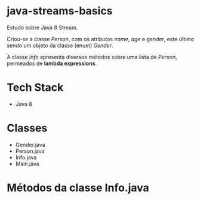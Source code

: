 # java-streams-basics

Estudo sobre Java 8 Stream.

Criou-se a classe *Person*, com os atributos *name*, *age* e *gender*, este último sendo um objeto da classe (enum) *Gender*.

A classe *Info* apresenta diversos métodos sobre uma lista de *Person*, permeados de **lambda expressions**.


# Tech Stack

* Java 8

# Classes

* Gender.java
* Person.java
* Info.java
* Main.java

# Métodos da classe Info.java



